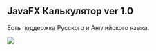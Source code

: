 ## JavaFX Калькулятор ver 1.0
Есть поддержка Русского и Английского языка.

![](https://user-images.githubusercontent.com/49530516/77062327-bc441c00-69ec-11ea-9429-ba097f4cc663.jpg)
